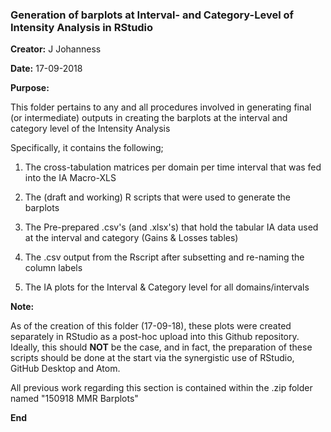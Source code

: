 ### Generation of barplots at Interval- and Category-Level of Intensity Analysis in RStudio

**Creator:** J Johanness

**Date:** 17-09-2018

**Purpose:**

This folder pertains to any and all procedures involved in generating final (or intermediate) outputs in creating the barplots at the interval and category level of the Intensity Analysis

Specifically, it contains the following;

1. The cross-tabulation matrices per domain per time interval that was fed into the IA Macro-XLS

2. The (draft and working) R scripts that were used to generate the barplots

3. The Pre-prepared .csv's (and .xlsx's) that hold the tabular IA data used at the interval and category (Gains & Losses tables)

4. The .csv output from the Rscript after subsetting and re-naming the column labels

5. The IA plots for the Interval & Category level for all domains/intervals

**Note:** 

As of the creation of this folder (17-09-18), these plots were created separately in RStudio as a post-hoc upload into this Github repository. Ideally, this should **NOT** be the case, and in fact, the preparation of these scripts should be done at the start via the synergistic use of RStudio, GitHub Desktop and Atom. 

All previous work regarding this section is contained within the .zip folder named "150918 MMR Barplots"

**End**
